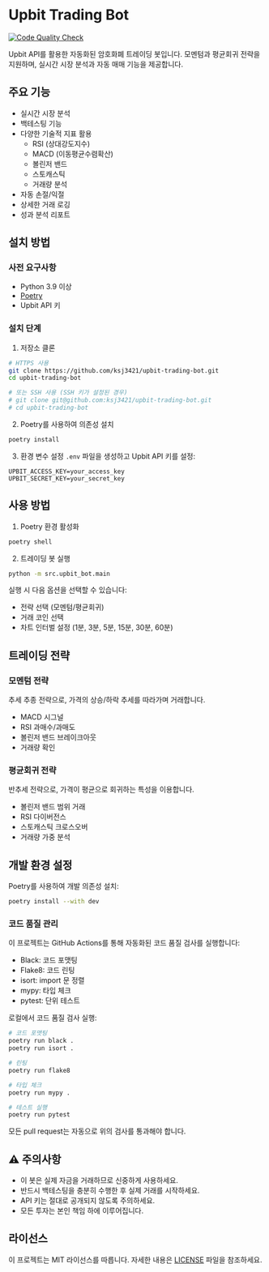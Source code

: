 # Upbit Trading Bot

[![Code Quality Check](https://github.com/ksj3421/upbit-trading-bot/actions/workflows/ci.yml/badge.svg)](https://github.com/ksj3421/upbit-trading-bot/actions/workflows/ci.yml)

Upbit API를 활용한 자동화된 암호화폐 트레이딩 봇입니다. 모멘텀과 평균회귀 전략을 지원하며, 실시간 시장 분석과 자동 매매 기능을 제공합니다.

## 주요 기능

- 실시간 시장 분석
- 백테스팅 기능
- 다양한 기술적 지표 활용
  - RSI (상대강도지수)
  - MACD (이동평균수렴확산)
  - 볼린저 밴드
  - 스토캐스틱
  - 거래량 분석
- 자동 손절/익절
- 상세한 거래 로깅
- 성과 분석 리포트

## 설치 방법

### 사전 요구사항

- Python 3.9 이상
- [Poetry](https://python-poetry.org/docs/#installation)
- Upbit API 키

### 설치 단계

1. 저장소 클론
```bash
# HTTPS 사용
git clone https://github.com/ksj3421/upbit-trading-bot.git
cd upbit-trading-bot

# 또는 SSH 사용 (SSH 키가 설정된 경우)
# git clone git@github.com:ksj3421/upbit-trading-bot.git
# cd upbit-trading-bot
```

2. Poetry를 사용하여 의존성 설치
```bash
poetry install
```

3. 환경 변수 설정
`.env` 파일을 생성하고 Upbit API 키를 설정:
```
UPBIT_ACCESS_KEY=your_access_key
UPBIT_SECRET_KEY=your_secret_key
```

## 사용 방법

1. Poetry 환경 활성화
```bash
poetry shell
```

2. 트레이딩 봇 실행
```bash
python -m src.upbit_bot.main
```

실행 시 다음 옵션을 선택할 수 있습니다:
- 전략 선택 (모멘텀/평균회귀)
- 거래 코인 선택
- 차트 인터벌 설정 (1분, 3분, 5분, 15분, 30분, 60분)

## 트레이딩 전략

### 모멘텀 전략
추세 추종 전략으로, 가격의 상승/하락 추세를 따라가며 거래합니다.
- MACD 시그널
- RSI 과매수/과매도
- 볼린저 밴드 브레이크아웃
- 거래량 확인

### 평균회귀 전략
반추세 전략으로, 가격이 평균으로 회귀하는 특성을 이용합니다.
- 볼린저 밴드 범위 거래
- RSI 다이버전스
- 스토캐스틱 크로스오버
- 거래량 가중 분석

## 개발 환경 설정

Poetry를 사용하여 개발 의존성 설치:
```bash
poetry install --with dev
```

### 코드 품질 관리

이 프로젝트는 GitHub Actions를 통해 자동화된 코드 품질 검사를 실행합니다:
- Black: 코드 포맷팅
- Flake8: 코드 린팅
- isort: import 문 정렬
- mypy: 타입 체크
- pytest: 단위 테스트

로컬에서 코드 품질 검사 실행:

```bash
# 코드 포맷팅
poetry run black .
poetry run isort .

# 린팅
poetry run flake8

# 타입 체크
poetry run mypy .

# 테스트 실행
poetry run pytest
```

모든 pull request는 자동으로 위의 검사를 통과해야 합니다.

## ⚠️ 주의사항

- 이 봇은 실제 자금을 거래하므로 신중하게 사용하세요.
- 반드시 백테스팅을 충분히 수행한 후 실제 거래를 시작하세요.
- API 키는 절대로 공개되지 않도록 주의하세요.
- 모든 투자는 본인 책임 하에 이루어집니다.

## 라이선스

이 프로젝트는 MIT 라이선스를 따릅니다. 자세한 내용은 [LICENSE](LICENSE) 파일을 참조하세요.